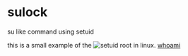 # sulock
su like command using setuid

this is a small example of the ![setuid](https://en.wikipedia.org/wiki/Setuid) root in linux.
[whoami](docs/whoami.png)
